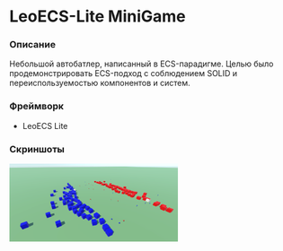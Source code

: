 # LeoECS-Lite MiniGame

### Описание
Небольшой автобатлер, написанный в ECS-парадигме. Целью было продемонстрировать ECS-подход с соблюдением SOLID
и переиспользуемостью компонентов и систем.

### Фреймворк
- LeoECS Lite

### Скриншоты
<img src="Assets/Resources/Screen.png" width="300">
